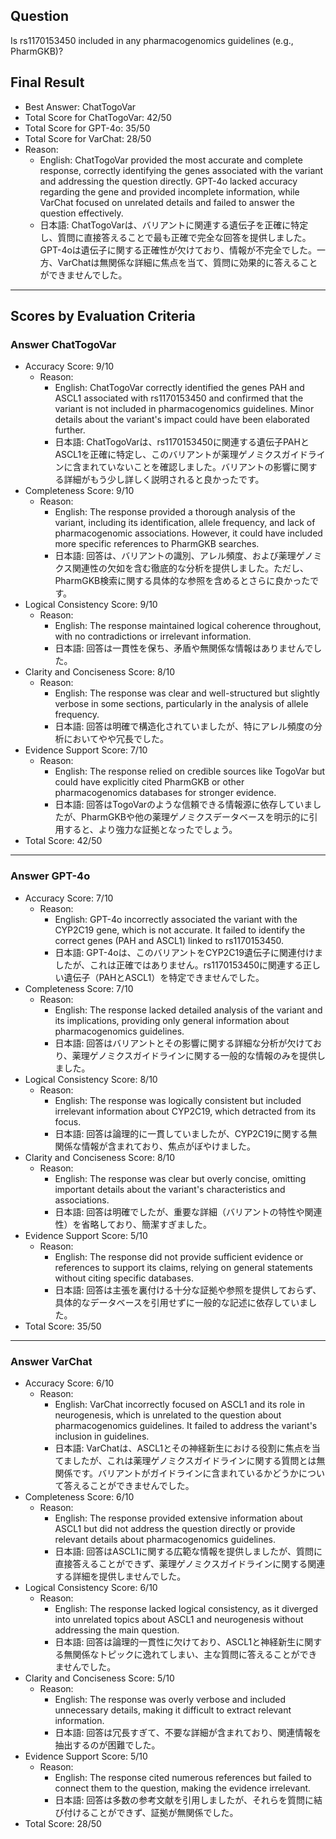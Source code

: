 ## Question

Is rs1170153450 included in any pharmacogenomics guidelines (e.g., PharmGKB)?

## Final Result

- Best Answer: ChatTogoVar
- Total Score for ChatTogoVar: 42/50
- Total Score for GPT-4o: 35/50
- Total Score for VarChat: 28/50
- Reason:
  - English: ChatTogoVar provided the most accurate and complete response, correctly identifying the genes associated with the variant and addressing the question directly. GPT-4o lacked accuracy regarding the gene and provided incomplete information, while VarChat focused on unrelated details and failed to answer the question effectively.
  - 日本語: ChatTogoVarは、バリアントに関連する遺伝子を正確に特定し、質問に直接答えることで最も正確で完全な回答を提供しました。GPT-4oは遺伝子に関する正確性が欠けており、情報が不完全でした。一方、VarChatは無関係な詳細に焦点を当て、質問に効果的に答えることができませんでした。

---

## Scores by Evaluation Criteria

### Answer ChatTogoVar
- Accuracy Score: 9/10
  - Reason: 
    - English: ChatTogoVar correctly identified the genes PAH and ASCL1 associated with rs1170153450 and confirmed that the variant is not included in pharmacogenomics guidelines. Minor details about the variant's impact could have been elaborated further.
    - 日本語: ChatTogoVarは、rs1170153450に関連する遺伝子PAHとASCL1を正確に特定し、このバリアントが薬理ゲノミクスガイドラインに含まれていないことを確認しました。バリアントの影響に関する詳細がもう少し詳しく説明されると良かったです。
- Completeness Score: 9/10
  - Reason: 
    - English: The response provided a thorough analysis of the variant, including its identification, allele frequency, and lack of pharmacogenomic associations. However, it could have included more specific references to PharmGKB searches.
    - 日本語: 回答は、バリアントの識別、アレル頻度、および薬理ゲノミクス関連性の欠如を含む徹底的な分析を提供しました。ただし、PharmGKB検索に関する具体的な参照を含めるとさらに良かったです。
- Logical Consistency Score: 9/10
  - Reason: 
    - English: The response maintained logical coherence throughout, with no contradictions or irrelevant information.
    - 日本語: 回答は一貫性を保ち、矛盾や無関係な情報はありませんでした。
- Clarity and Conciseness Score: 8/10
  - Reason: 
    - English: The response was clear and well-structured but slightly verbose in some sections, particularly in the analysis of allele frequency.
    - 日本語: 回答は明確で構造化されていましたが、特にアレル頻度の分析においてやや冗長でした。
- Evidence Support Score: 7/10
  - Reason: 
    - English: The response relied on credible sources like TogoVar but could have explicitly cited PharmGKB or other pharmacogenomics databases for stronger evidence.
    - 日本語: 回答はTogoVarのような信頼できる情報源に依存していましたが、PharmGKBや他の薬理ゲノミクスデータベースを明示的に引用すると、より強力な証拠となったでしょう。
- Total Score: 42/50

---

### Answer GPT-4o
- Accuracy Score: 7/10
  - Reason: 
    - English: GPT-4o incorrectly associated the variant with the CYP2C19 gene, which is not accurate. It failed to identify the correct genes (PAH and ASCL1) linked to rs1170153450.
    - 日本語: GPT-4oは、このバリアントをCYP2C19遺伝子に関連付けましたが、これは正確ではありません。rs1170153450に関連する正しい遺伝子（PAHとASCL1）を特定できませんでした。
- Completeness Score: 7/10
  - Reason: 
    - English: The response lacked detailed analysis of the variant and its implications, providing only general information about pharmacogenomics guidelines.
    - 日本語: 回答はバリアントとその影響に関する詳細な分析が欠けており、薬理ゲノミクスガイドラインに関する一般的な情報のみを提供しました。
- Logical Consistency Score: 8/10
  - Reason: 
    - English: The response was logically consistent but included irrelevant information about CYP2C19, which detracted from its focus.
    - 日本語: 回答は論理的に一貫していましたが、CYP2C19に関する無関係な情報が含まれており、焦点がぼやけました。
- Clarity and Conciseness Score: 8/10
  - Reason: 
    - English: The response was clear but overly concise, omitting important details about the variant's characteristics and associations.
    - 日本語: 回答は明確でしたが、重要な詳細（バリアントの特性や関連性）を省略しており、簡潔すぎました。
- Evidence Support Score: 5/10
  - Reason: 
    - English: The response did not provide sufficient evidence or references to support its claims, relying on general statements without citing specific databases.
    - 日本語: 回答は主張を裏付ける十分な証拠や参照を提供しておらず、具体的なデータベースを引用せずに一般的な記述に依存していました。
- Total Score: 35/50

---

### Answer VarChat
- Accuracy Score: 6/10
  - Reason: 
    - English: VarChat incorrectly focused on ASCL1 and its role in neurogenesis, which is unrelated to the question about pharmacogenomics guidelines. It failed to address the variant's inclusion in guidelines.
    - 日本語: VarChatは、ASCL1とその神経新生における役割に焦点を当てましたが、これは薬理ゲノミクスガイドラインに関する質問とは無関係です。バリアントがガイドラインに含まれているかどうかについて答えることができませんでした。
- Completeness Score: 6/10
  - Reason: 
    - English: The response provided extensive information about ASCL1 but did not address the question directly or provide relevant details about pharmacogenomics guidelines.
    - 日本語: 回答はASCL1に関する広範な情報を提供しましたが、質問に直接答えることができず、薬理ゲノミクスガイドラインに関する関連する詳細を提供しませんでした。
- Logical Consistency Score: 6/10
  - Reason: 
    - English: The response lacked logical consistency, as it diverged into unrelated topics about ASCL1 and neurogenesis without addressing the main question.
    - 日本語: 回答は論理的一貫性に欠けており、ASCL1と神経新生に関する無関係なトピックに逸れてしまい、主な質問に答えることができませんでした。
- Clarity and Conciseness Score: 5/10
  - Reason: 
    - English: The response was overly verbose and included unnecessary details, making it difficult to extract relevant information.
    - 日本語: 回答は冗長すぎて、不要な詳細が含まれており、関連情報を抽出するのが困難でした。
- Evidence Support Score: 5/10
  - Reason: 
    - English: The response cited numerous references but failed to connect them to the question, making the evidence irrelevant.
    - 日本語: 回答は多数の参考文献を引用しましたが、それらを質問に結び付けることができず、証拠が無関係でした。
- Total Score: 28/50